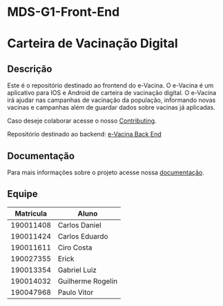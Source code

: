 # MDS-G1-Front-End
# Carteira de Vacinação Digital

## Descrição
Este é o repositório destinado ao frontend do e-Vacina. O e-Vacina é um aplicativo para IOS e Android de carteira de vacinação digital. O e-Vacina irá ajudar nas campanhas de vacinação da população, informando novas vacinas e campanhas além de guardar dados sobre vacinas já aplicadas.

Caso deseje colaborar acesse o nosso [Contributing](https://github.com/fga-eps-mds/2020.2-e-Vacina-Backend/blob/main/CONTRIBUTING.md).

Repositório destinado ao backend: [e-Vacina Back End](https://github.com/fga-eps-mds/2020.2-e-Vacina-Backend)


## Documentação
Para mais informações sobre o projeto acesse nossa [documentação](https://fga-eps-mds.github.io/2020.2-e-Vacina-Backend/#/).

## Equipe
 Matricula|  Aluno
 ---|---
 190011408|Carlos Daniel  
 190011424|Carlos Eduardo 
 190011611|Ciro Costa 
 190027355|Erick  
 190013354|Gabriel Luiz  
 190014032|Guilherme Rogelin
 190047968|Paulo Vitor 
